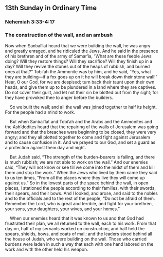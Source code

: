 ## 13th Sunday in Ordinary Time

### Nehemiah 3:33-4:17

### The construction of the wall, and an ambush

Now when Sanbalʹlat heard that we were building the wall, he was angry and greatly enraged, and he ridiculed the Jews. And he said in the presence of his brethren and of the army of Samarʹia, “What are these feeble Jews doing? Will they restore things? Will they sacrifice? Will they finish up in a day? Will they revive the stones out of the heaps of rubbish, and burned ones at that?” Tobiʹah the Ammonite was by him, and he said, “Yes, what they are building—if a fox goes up on it he will break down their stone wall!” Hear, O our God, for we are despised; turn back their taunt upon their own heads, and give them up to be plundered in a land where they are captives. Do not cover their guilt, and let not their sin be blotted out from thy sight; for they have provoked thee to anger before the builders.

    So we built the wall; and all the wall was joined together to half its height. For the people had a mind to work.

    But when Sanbalʹlat and Tobiʹah and the Arabs and the Ammonites and the Ashʹdodites heard that the repairing of the walls of Jerusalem was going forward and that the breaches were beginning to be closed, they were very angry; and they all plotted together to come and fight against Jerusalem and to cause confusion in it. And we prayed to our God, and set a guard as a protection against them day and night.

    But Judah said, “The strength of the burden-bearers is failing, and there is much rubbish; we are not able to work on the wall.” And our enemies said, “They will not know or see till we come into the midst of them and kill them and stop the work.” When the Jews who lived by them came they said to us ten times, “From all the places where they live they will come up against us.” So in the lowest parts of the space behind the wall, in open places, I stationed the people according to their families, with their swords, their spears, and their bows. And I looked, and arose, and said to the nobles and to the officials and to the rest of the people, “Do not be afraid of them. Remember the Lord, who is great and terrible, and fight for your brethren, your sons, your daughters, your wives, and your homes.”

    When our enemies heard that it was known to us and that God had frustrated their plan, we all returned to the wall, each to his work. From that day on, half of my servants worked on construction, and half held the spears, shields, bows, and coats of mail; and the leaders stood behind all the house of Judah, who were building on the wall. Those who carried burdens were laden in such a way that each with one hand labored on the work and with the other held his weapon. 